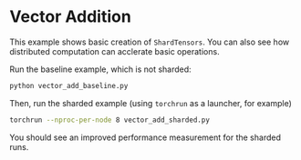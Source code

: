 # Vector Addition

This example shows basic creation of `ShardTensors`.  You can also see how
distributed computation can acclerate basic operations.

Run the baseline example, which is not sharded:

```bash
python vector_add_baseline.py
```

Then, run the sharded example (using `torchrun` as a launcher, for example)

```bash
torchrun --nproc-per-node 8 vector_add_sharded.py
```

You should see an improved performance measurement for the sharded runs.
